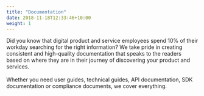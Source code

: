 ```yaml
---
title: "Documentation"
date: 2018-11-18T12:33:46+10:00
weight: 1
---
```


Did you know that digital product and service employees spend 10% of their workday searching for the right information? We take pride in creating consistent and high-quality documentation that speaks to the readers based on where they are in their journey of discovering your product and services. <br /><br />Whether you need user guides, technical guides, API documentation, SDK documentation or compliance documents, we cover everything.
